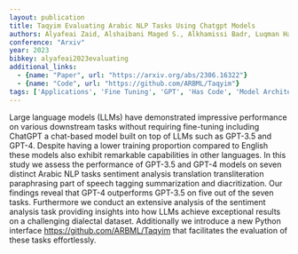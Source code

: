 ```yaml
---
layout: publication
title: Taqyim Evaluating Arabic NLP Tasks Using Chatgpt Models
authors: Alyafeai Zaid, Alshaibani Maged S., Alkhamissi Badr, Luqman Hamzah, Alareqi Ebrahim, Fadel Ali
conference: "Arxiv"
year: 2023
bibkey: alyafeai2023evaluating
additional_links:
  - {name: "Paper", url: "https://arxiv.org/abs/2306.16322"}
  - {name: "Code", url: "https://github.com/ARBML/Taqyim"}
tags: ['Applications', 'Fine Tuning', 'GPT', 'Has Code', 'Model Architecture', 'Pretraining Methods', 'Training Techniques']
---
```

Large language models (LLMs) have demonstrated impressive performance on various downstream tasks without requiring fine-tuning including ChatGPT a chat-based model built on top of LLMs such as GPT-3.5 and GPT-4. Despite having a lower training proportion compared to English these models also exhibit remarkable capabilities in other languages. In this study we assess the performance of GPT-3.5 and GPT-4 models on seven distinct Arabic NLP tasks sentiment analysis translation transliteration paraphrasing part of speech tagging summarization and diacritization. Our findings reveal that GPT-4 outperforms GPT-3.5 on five out of the seven tasks. Furthermore we conduct an extensive analysis of the sentiment analysis task providing insights into how LLMs achieve exceptional results on a challenging dialectal dataset. Additionally we introduce a new Python interface https://github.com/ARBML/Taqyim that facilitates the evaluation of these tasks effortlessly.
